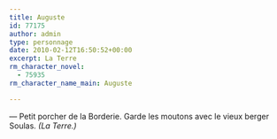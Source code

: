 ```yaml
---
title: Auguste
id: 77175
author: admin
type: personnage
date: 2010-02-12T16:50:52+00:00
excerpt: La Terre
rm_character_novel:
  - 75935
rm_character_name_main: Auguste

---
```

— Petit porcher de la Borderie. Garde les moutons avec le vieux berger Soulas. _(La Terre.)_